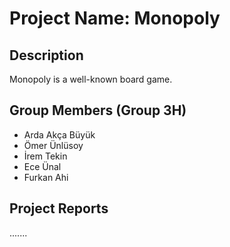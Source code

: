 # Project Name: Monopoly

Description
-
Monopoly is a well-known board game.

Group Members (Group 3H)
-
* Arda Akça Büyük
* Ömer Ünlüsoy
* İrem Tekin
* Ece Ünal
* Furkan Ahi

Project Reports
-
.......
